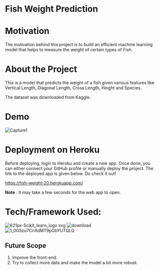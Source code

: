 # Fish Weight Prediction


# Motivation
The motivation behind this project is to build an efficient machine learning model that helps to measure the weight of certain types of Fish.

# About the Project
This is a model that predicts the weight of a fish given various features like Vertical Length, Diagonal Length, Cross Length, Height and Species. 

The dataset was downloaded from Kaggle.

# Demo
![Capture1](https://user-images.githubusercontent.com/66258607/109377607-5d706d80-78f2-11eb-8eb8-20563526eb6c.PNG)

# Deployment on Heroku
Before deploying, login to Heroku and create a new app. Once done, you can either connect your GitHub profile or manually deploy
the project.
The link to the deployed app is given below. Do check it out!

https://fish-weight-20.herokuapp.com/

**Note** : It may take a few seconds for the web app to open.

# Tech/Framework Used:
![621px-Scikit_learn_logo svg](https://user-images.githubusercontent.com/66258607/108722808-8d61ee80-7549-11eb-8aa6-5dbda723dc1d.png)
![download](https://user-images.githubusercontent.com/66258607/108722965-b71b1580-7549-11eb-9e14-1816a16ee812.png)
![1_0G5zu7CnXdMT9pGbYUTQLQ](https://user-images.githubusercontent.com/66258607/108723090-e16cd300-7549-11eb-9c31-a57401b5acec.png)

## Future Scope
1. Improve the front-end.
2. Try to collect more data and make the model a bit more robust.



